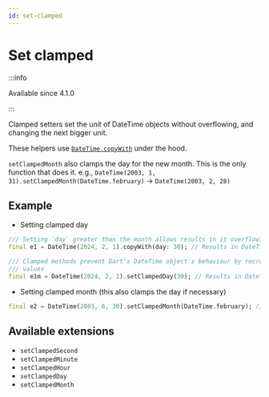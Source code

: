 ```yaml
---
id: set-clamped
---
```


# Set clamped

:::info

Available since 4.1.0

:::

Clamped setters set the unit of DateTime objects without overflowing, and
changing the next bigger unit.

These helpers use [`DateTime.copyWith`](https://api.flutter.dev/flutter/dart-core/DateTimeCopyWith/copyWith.html)
under the hood.

`setClampedMonth` also clamps the day for the new month. This is the only
function that does it. e.g., `DateTime(2003, 1, 31).setClampedMonth(DateTime.february)`
-> `DateTime(2003, 2, 28)`

## Example

* Setting clamped day

```dart
/// Setting `day` greater than the month allows results in it overflowing to the next month.
final e1 = DateTime(2024, 2, 1).copyWith(day: 30); // Results in DateTime(2024, 3, 1)

/// Clamped methods prevent Dart's DateTime object's behaviour by recreating the object with clamped
/// values
final e1m = DateTime(2024, 2, 1).setClampedDay(30); // Results in DateTime(2024, 2, 29)
```

* Setting clamped month (this also clamps the day if necessary)

```dart
final e2 = DateTime(2003, 6, 30).setClampedMonth(DateTime.february); // Results in DateTime(2003, 2, 28)
```

## Available extensions

* `setClampedSecond`
* `setClampedMinute`
* `setClampedHour`
* `setClampedDay`
* `setClampedMonth`
